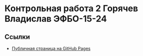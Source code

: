# Контрольная работа 2 Горячев Владислав ЭФБО-15-24
   
## Ссылки
- [Публичная страница на GitHub Pages](https://11l13n.github.io/controlnay-rabota-2/)
